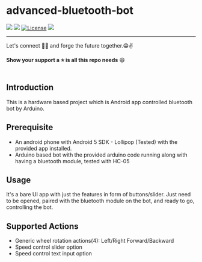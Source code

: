 # advanced-bluetooth-bot
![](https://img.shields.io/badge/Release-V1.0.0-blue.svg) ![](https://img.shields.io/badge/Build-Stable-green.svg) [![License](https://img.shields.io/badge/License-Apache%202.0-red.svg)](https://opensource.org/licenses/Apache-2.0) ![](https://img.shields.io/badge/By-Abhishek%20Sarkar-red.svg?style=social&logo=appveyor)

------------
Let's connect 👨‍💻 and forge the future together.😁✌

**Show your support a :star: is all this repo needs** :smile:
<br><br>

## Introduction
This is a hardware based project which is Android app controlled bluetooth bot by Arduino.

## Prerequisite
 - An android phone with Android 5 SDK - Lollipop (Tested) with the provided app installed.
 - Arduino based bot with the provided arduino code running along with having a bluetooth module, tested with HC-05

## Usage
It's a bare UI app with just the features in form of buttons/slider. Just need to be opened, paired with the bluetooth module on the bot, and ready to go, controlling the bot.

## Supported Actions
- Generic wheel rotation actions(4): Left/Right Forward/Backward
- Speed control slider option
- Speed control text input option
